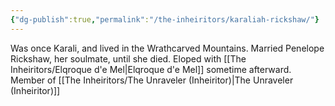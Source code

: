 ```yaml
---
{"dg-publish":true,"permalink":"/the-inheiritors/karaliah-rickshaw/"}
---
```


Was once Karali, and lived in the Wrathcarved Mountains. 
Married Penelope Rickshaw, her soulmate, until she died. Eloped with [[The Inheiritors/Elqroque d'e Mel\|Elqroque d'e Mel]] sometime afterward.
Member of [[The Inheiritors/The Unraveler (Inheiritor)\|The Unraveler (Inheiritor)]]